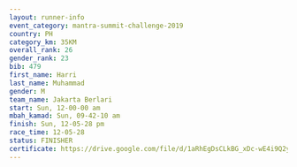 ```yaml
---
layout: runner-info 
event_category: mantra-summit-challenge-2019 
country: PH
category_km: 35KM 
overall_rank: 26
gender_rank: 23
bib: 479
first_name: Harri
last_name: Muhammad
gender: M
team_name: Jakarta Berlari
start: Sun, 12-00-00 am
mbah_kamad: Sun, 09-42-10 am
finish: Sun, 12-05-28 pm
race_time: 12-05-28
status: FINISHER
certificate: https://drive.google.com/file/d/1aRhEgDsCLkBG_xDc-wE4i9Q2yMcFo8Uh/view?usp=sharing
---
```

